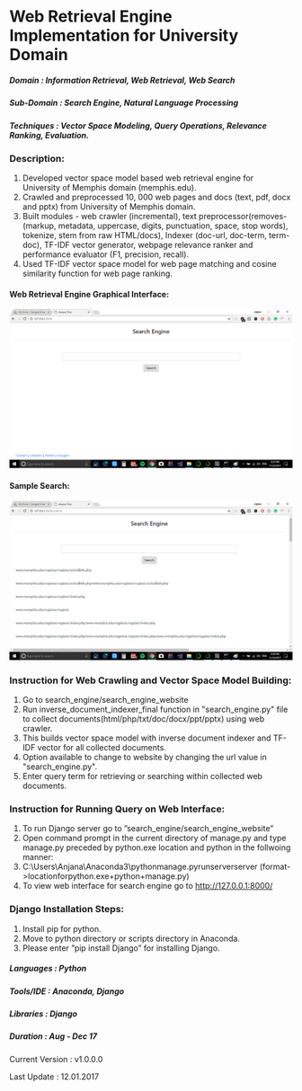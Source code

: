 # Web Retrieval Engine Implementation for University Domain

##### Domain             : Information Retrieval, Web Retrieval, Web Search
##### Sub-Domain         : Search Engine, Natural Language Processing
##### Techniques         : Vector Space Modeling, Query Operations, Relevance Ranking, Evaluation.

### Description:	
1. Developed vector space model based web retrieval engine for University of Memphis domain (memphis.edu).
2. Crawled and preprocessed 10, 000 web pages and docs (text, pdf, docx and pptx) from University of Memphis domain.
3. Built modules - web crawler (incremental), text preprocessor(removes- (markup, metadata, uppercase, digits, punctuation, space,  stop words), tokenize, stem from raw HTML/docs), Indexer (doc-url, doc-term, term-doc), TF-IDF vector generator, webpage relevance ranker and performance evaluator (F1, precision, recall).
4. Used TF-IDF vector space model for web page matching and cosine similarity function for web page ranking.

#### Web Retrieval Engine Graphical Interface: 
<kbd>
<img src=https://github.com/anjanatiha/Web-Retrieval-Engine/blob/master/Report/images/main.png >
</kbd>
  
#### Sample Search:
<kbd>
<img src=https://github.com/anjanatiha/Web-Retrieval-Engine/blob/master/Report/images/search.png>
</kbd>

### Instruction for Web Crawling and Vector Space Model Building:
1. Go to search_engine/search_engine_website
2. Run inverse_document_indexer_final function in "search_engine.py" file to collect documents(html/php/txt/doc/docx/ppt/pptx) using web crawler.
3. This builds vector space model with inverse document indexer and TF-IDF vector for all collected documents.
4. Option available to change to website by changing the url value in "search_engine.py".
5. Enter query term for retrieving or searching within collected web documents.


### Instruction for Running Query on Web Interface:
1. To run Django server go to ”search_engine/search_engine_website”
2. Open command prompt in the current directory of manage.py and type manage.py preceded
by python.exe location and python in the follwoing manner:
  1. C:\Users\Anjana\Anaconda3\pythonmanage.pyrunserverserver (format->locationforpython.exe+python+manage.py)
3. To view web interface for search engine go to http://127.0.0.1:8000/

### Django Installation Steps:
1. Install pip for python.
2. Move to python directory or scripts directory in Anaconda.
3. Please enter ”pip install Django” for installing Django.

##### Languages   : Python
##### Tools/IDE   : Anaconda, Django
##### Libraries   : Django
##### Duration    : Aug - Dec 17


Current Version  : v1.0.0.0

Last Update      : 12.01.2017

